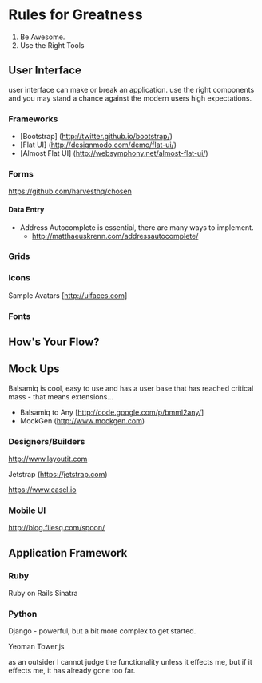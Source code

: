 # Rules for Greatness #
1. Be Awesome.
1. Use the Right Tools

## User Interface ##

user interface can make or break an application.  use the right components and you may stand a chance against the modern users high expectations.

### Frameworks ###
- [Bootstrap] (http://twitter.github.io/bootstrap/)
- [Flat UI] (http://designmodo.com/demo/flat-ui/)
- [Almost Flat UI] (http://websymphony.net/almost-flat-ui/)



### Forms ###
https://github.com/harvesthq/chosen 

#### Data Entry ####
- Address Autocomplete is essential, there are many ways to implement.
	- http://matthaeuskrenn.com/addressautocomplete/


### Grids ###



### Icons ###

Sample Avatars [http://uifaces.com]


### Fonts ###

## How's Your Flow? ##

## Mock Ups ##

Balsamiq is cool, easy to use and has a user base that has reached critical mass - that means extensions…

- Balsamiq to Any [http://code.google.com/p/bmml2any/]
- MockGen (http://www.mockgen.com)



### Designers/Builders ###

http://www.layoutit.com

Jetstrap (https://jetstrap.com)

https://www.easel.io

### Mobile UI ###

http://blog.filesq.com/spoon/

## Application Framework ##

### Ruby ###
Ruby on Rails 
Sinatra

### Python ###
Django - powerful, but a bit more complex to get started.


Yeoman
Tower.js


as an outsider I cannot judge the functionality unless it effects me, but if it effects me, it has already gone too far.

